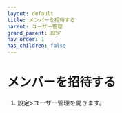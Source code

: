 ```yaml
---
layout: default
title: メンバーを招待する
parent: ユーザー管理
grand_parent: 設定
nav_order: 1
has_children: false
---
```


# メンバーを招待する

1. 設定>ユーザー管理を開きます。